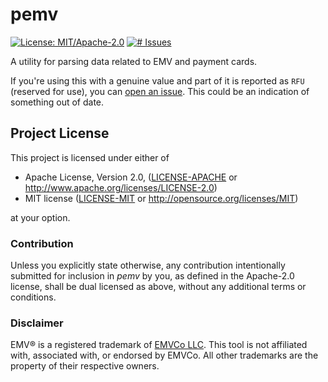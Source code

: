 # pemv
[![License: MIT/Apache-2.0](https://img.shields.io/badge/license-MIT%2FApache--2.0-blue.svg)](LICENSE-MIT)
[![# Issues](https://img.shields.io/github/issues/zedseven/pemv.svg?logo=github)](https://github.com/zedseven/pemv/issues)

A utility for parsing data related to EMV and payment cards.

If you're using this with a genuine value and part of it is reported as `RFU`
(reserved for use), you can [open an issue](https://github.com/zedseven/pemv/issues).
This could be an indication of something out of date.

## Project License
This project is licensed under either of

- Apache License, Version 2.0, ([LICENSE-APACHE](LICENSE-APACHE) or
  http://www.apache.org/licenses/LICENSE-2.0)
- MIT license ([LICENSE-MIT](LICENSE-MIT) or
  http://opensource.org/licenses/MIT)

at your option.

### Contribution
Unless you explicitly state otherwise, any contribution intentionally submitted
for inclusion in *pemv* by you, as defined in the Apache-2.0 license,
shall be dual licensed as above, without any additional terms or conditions.

### Disclaimer
EMV® is a registered trademark of [EMVCo LLC](https://www.emvco.com/).
This tool is not affiliated with, associated with, or endorsed by EMVCo.
All other trademarks are the property of their respective owners.
